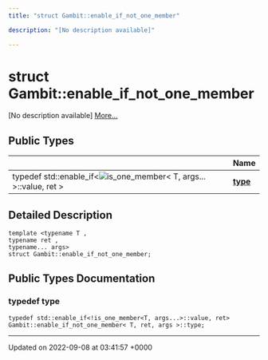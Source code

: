 ```yaml
---
title: "struct Gambit::enable_if_not_one_member"

description: "[No description available]"

---
```


# struct Gambit::enable_if_not_one_member



[No description available] [More...](#detailed-description)

## Public Types

|                | Name           |
| -------------- | -------------- |
| typedef std::enable_if<![is_one_member](/documentation/code/classes/structgambit_1_1is__one__member/)< T, args... >::value, ret > | **[type](/documentation/code/classes/structgambit_1_1enable__if__not__one__member/#typedef-type)**  |

## Detailed Description

```
template <typename T ,
typename ret ,
typename... args>
struct Gambit::enable_if_not_one_member;
```

## Public Types Documentation

### typedef type

```
typedef std::enable_if<!is_one_member<T, args...>::value, ret> Gambit::enable_if_not_one_member< T, ret, args >::type;
```


-------------------------------

Updated on 2022-09-08 at 03:41:57 +0000